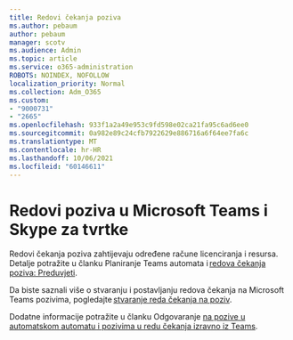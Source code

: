```yaml
---
title: Redovi čekanja poziva
ms.author: pebaum
author: pebaum
manager: scotv
ms.audience: Admin
ms.topic: article
ms.service: o365-administration
ROBOTS: NOINDEX, NOFOLLOW
localization_priority: Normal
ms.collection: Adm_O365
ms.custom:
- "9000731"
- "2665"
ms.openlocfilehash: 933f1a2a49e953c9fd598e02ca21fa95c6ad6ee0
ms.sourcegitcommit: 0a982e89c24cfb7922629e886716a6f64ee7fa6c
ms.translationtype: MT
ms.contentlocale: hr-HR
ms.lasthandoff: 10/06/2021
ms.locfileid: "60146611"
---
```

# <a name="call-queues-in-microsoft-teams-and-skype-for-business"></a>Redovi poziva u Microsoft Teams i Skype za tvrtke 

Redovi čekanja poziva zahtijevaju određene račune licenciranja i resursa. Detalje potražite u članku Planiranje Teams automata i [redova čekanja poziva: Preduvjeti](https://docs.microsoft.com/microsoftteams/plan-auto-attendant-call-queue#prerequisites). 

Da biste saznali više o stvaranju i postavljanju redova čekanja na Microsoft Teams pozivima, pogledajte [stvaranje reda čekanja na poziv](https://docs.microsoft.com/microsoftteams/create-a-phone-system-call-queue). 

Dodatne informacije potražite u članku Odgovaranje [na pozive u automatskom automatu i pozivima u redu čekanja izravno iz Teams](https://docs.microsoft.com/microsoftteams/answer-auto-attendant-and-call-queue-calls). 